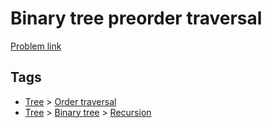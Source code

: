 # Binary tree preorder traversal

[Problem link](https://leetcode.com/problems/binary-tree-preorder-traversal/)

## Tags

* [Tree](/README.md#Tree) > [Order traversal](/README.md#Tree-Order_traversal)
* [Tree](/README.md#Tree) > [Binary tree](/README.md#Tree-Binary_tree) > [Recursion](/README.md#Tree-Binary_tree-Recursion)
